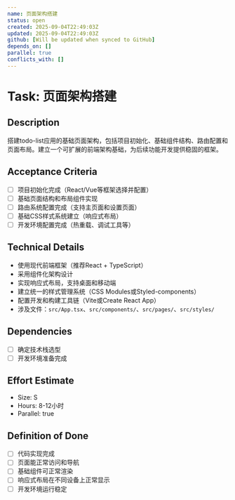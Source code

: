 ```yaml
---
name: 页面架构搭建
status: open
created: 2025-09-04T22:49:03Z
updated: 2025-09-04T22:49:03Z
github: [Will be updated when synced to GitHub]
depends_on: []
parallel: true
conflicts_with: []
---
```


# Task: 页面架构搭建

## Description
搭建todo-list应用的基础页面架构，包括项目初始化、基础组件结构、路由配置和页面布局。建立一个可扩展的前端架构基础，为后续功能开发提供稳固的框架。

## Acceptance Criteria
- [ ] 项目初始化完成（React/Vue等框架选择并配置）
- [ ] 基础页面结构和布局组件实现
- [ ] 路由系统配置完成（支持主页面和设置页面）
- [ ] 基础CSS样式系统建立（响应式布局）
- [ ] 开发环境配置完成（热重载、调试工具等）

## Technical Details
- 使用现代前端框架（推荐React + TypeScript）
- 采用组件化架构设计
- 实现响应式布局，支持桌面和移动端
- 建立统一的样式管理系统（CSS Modules或Styled-components）
- 配置开发和构建工具链（Vite或Create React App）
- 涉及文件：`src/App.tsx`、`src/components/`、`src/pages/`、`src/styles/`

## Dependencies
- [ ] 确定技术栈选型
- [ ] 开发环境准备完成

## Effort Estimate
- Size: S
- Hours: 8-12小时
- Parallel: true

## Definition of Done
- [ ] 代码实现完成
- [ ] 页面能正常访问和导航
- [ ] 基础组件可正常渲染
- [ ] 响应式布局在不同设备上正常显示
- [ ] 开发环境运行稳定